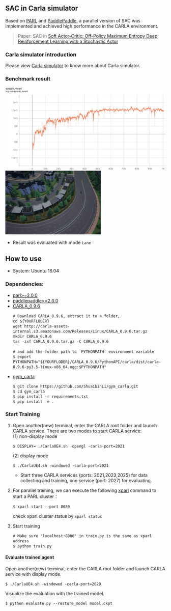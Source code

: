 ## SAC in Carla simulator
Based on [PARL](https://github.com/PaddlePaddle/PARL) and [PaddlePaddle](https://github.com/PaddlePaddle/Paddle), 
a parallel version of SAC was implemented and achieved high performance in the CARLA environment.
> Paper: SAC in [Soft Actor-Critic: Off-Policy Maximum Entropy Deep Reinforcement Learning with a Stochastic Actor](https://arxiv.org/abs/1801.01290)

### Carla simulator introduction
Please view [Carla simulator](https://github.com/carla-simulator/carla/releases/tag/0.9.6) to know more about Carla simulator.

### Benchmark result
<img src=".benchmark/carla_sac.png" width = "660" height ="260" alt="carla_sac"/><img src=".benchmark/Lane_bend.gif" width = "300" height ="200" alt="result"/>

+ Result was evaluated with mode `Lane`

## How to use
+ System: Ubuntu 16.04
### Dependencies:
+ [parl>=2.0.0](https://github.com/PaddlePaddle/PARL)
+ [paddlepaddle>=2.0.0](https://github.com/PaddlePaddle/Paddle)
+ [CARLA_0.9.6](https://github.com/carla-simulator/carla/releases/tag/0.9.6)
  ```CARLA
  # Download CARLA_0.9.6, extract it to a folder, 
  cd ${YOURFLODER}
  wget http://carla-assets-internal.s3.amazonaws.com/Releases/Linux/CARLA_0.9.6.tar.gz
  mkdir CARLA_0.9.6
  tar -zxf CARLA_0.9.6.tar.gz -C CARLA_0.9.6
  
  # and add the folder path to `PYTHONPATH` environment variable
  $ export PYTHONPATH="${YOURFLODER}/CARLA_0.9.6/PythonAPI/carla/dist/carla-0.9.6-py3.5-linux-x86_64.egg:$PYTHONPATH"
  ```
+ [gym_carla](https://github.com/ShuaibinLi/gym_carla.git)
  ```gym_carla
  $ git clone https://github.com/ShuaibinLi/gym_carla.git
  $ cd gym_carla
  $ pip install -r requirements.txt
  $ pip install -e .
  ```

### Start Training
1. Open another(new) terminal, enter the CARLA root folder and launch CARLA service. 
   There are two modes to start CARLA service: <br>
   (1) non-display mode
    ```start env
    $ DISPLAY= ./CarlaUE4.sh -opengl -carla-port=2021
    ```
   (2) display mode
   ```start_env
   $ ./CarlaUE4.sh -windowed -carla-port=2021
   ```
   + Start three CARLA services (ports: 2021,2023,2025) for data collecting and training, 
     one service (port: 2027) for evaluating.
   
2. For parallel training, we can execute the following [xparl](https://parl.readthedocs.io/en/stable/parallel_training/setup.html) command to start a PARL cluster：
   ```Parallelization
   $ xparl start --port 8080
   ```
   check xparl cluster status by `xparl status`

3. Start training
   ```train
   # Make sure 'localhost:8080' in train.py is the same as xparl address
   $ python train.py
   ```
#### Evaluate trained agent
Open another(new) terminal, enter the CARLA root folder and launch CARLA service with display mode. 
```start_test
$ ./CarlaUE4.sh -windowed -carla-port=2029
```
Visualize the evaluation with the trained model.
```
$ python evaluate.py --restore_model model.ckpt
